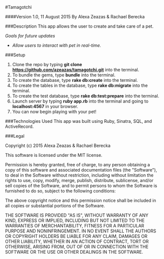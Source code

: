 #Tamagotchi

####Version 1.0, 11 August 2015
By Alexa Zeazas & Rachael Berecka

###Description
This app allows the user to create and take care of a pet.

_Goals for future updates_
* _Allow users to interact with pet in real-time._

###Setup
1. Clone the repo by typing **git clone https://github.com/azeazas/tamagotchi.git** into the terminal.
2. To bundle the gems, type **bundle** into the terminal.
3. To create the database, type **rake db:create** into the terminal.
4. To create the tables in the database, type **rake db:migrate** into the terminal.
5. To create the test database, type **rake db:test:prepare** into the terminal.
6. Launch server by typing **ruby app.rb** into the terminal and going to **localhost:4567** in your browser.
7. You can now begin playing with your pet!

###Technologies Used
This app was built using Ruby, Sinatra, SQL, and ActiveRecord.

###Legal

Copyright (c) 2015 Alexa Zeazas & Rachael Berecka

This software is licensed under the MIT license.

Permission is hereby granted, free of charge, to any person obtaining a copy of this software and associated documentation files (the "Software"), to deal in the Software without restriction, including without limitation the rights to use, copy, modify, merge, publish, distribute, sublicense, and/or sell copies of the Software, and to permit persons to whom the Software is furnished to do so, subject to the following conditions:

The above copyright notice and this permission notice shall be included in all copies or substantial portions of the Software.

THE SOFTWARE IS PROVIDED "AS IS", WITHOUT WARRANTY OF ANY KIND, EXPRESS OR IMPLIED, INCLUDING BUT NOT LIMITED TO THE WARRANTIES OF MERCHANTABILITY, FITNESS FOR A PARTICULAR PURPOSE AND NONINFRINGEMENT. IN NO EVENT SHALL THE AUTHORS OR COPYRIGHT HOLDERS BE LIABLE FOR ANY CLAIM, DAMAGES OR OTHER LIABILITY, WHETHER IN AN ACTION OF CONTRACT, TORT OR OTHERWISE, ARISING FROM, OUT OF OR IN CONNECTION WITH THE SOFTWARE OR THE USE OR OTHER DEALINGS IN THE SOFTWARE.
